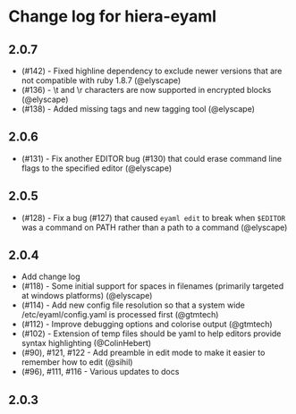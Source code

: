 Change log for hiera-eyaml
==========================

2.0.7
-----

 - (#142) - Fixed highline dependency to exclude newer versions that are not compatible with ruby 1.8.7 (@elyscape)
 - (#136) - \t and \r characters are now supported in encrypted blocks (@elyscape)
 - (#138) - Added missing tags and new tagging tool (@elyscape)

2.0.6
-----

 - (#131) - Fix another EDITOR bug (#130) that could erase command line flags to the specified editor (@elyscape)

2.0.5
-----

 - (#128) - Fix a bug (#127) that caused `eyaml edit` to break when `$EDITOR` was a command on PATH rather than a path to a command (@elyscape)

2.0.4
-----

 - Add change log
 - (#118) - Some initial support for spaces in filenames (primarily targeted at windows platforms) (@elyscape)
 - (#114) - Add new config file resolution so that a system wide /etc/eyaml/config.yaml is processed first (@gtmtech)
 - (#112) - Improve debugging options and colorise output (@gtmtech)
 - (#102) - Extension of temp files should be yaml to help editors provide syntax highlighting (@ColinHebert)
 - (#90), #121, #122 - Add preamble in edit mode to make it easier to remember how to edit (@sihil)
 - (#96), #111, #116 - Various updates to docs

2.0.3
-----
